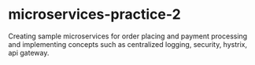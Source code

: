 # microservices-practice-2
Creating sample microservices for order placing and payment processing and implementing concepts such as centralized logging, security, hystrix, api  gateway.
